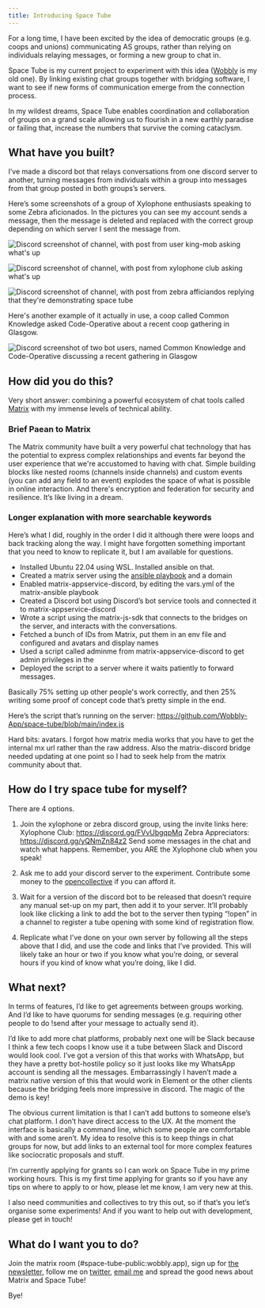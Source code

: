 ```yaml
---
title: Introducing Space Tube
---
```


For a long time, I have been excited by the idea of democratic groups (e.g. coops and unions) communicating AS groups, rather than relying on individuals relaying messages, or forming a new group to chat in. 

Space Tube is my current project to experiment with this idea ([Wobbly](https://wobbly.app) is my old one). By linking existing chat groups together with bridging software, I want to see if new forms of communication emerge from the connection process.

In my wildest dreams, Space Tube enables coordination and collaboration of groups on a grand scale allowing us to flourish in a new earthly paradise or failing that, increase the numbers that survive the coming cataclysm.

## What have you built?

I’ve made a discord bot that relays conversations from one discord server to another, turning messages from individuals within a group into messages from that group posted in both groups’s servers.

Here’s some screenshots of a group of Xylophone enthusiasts speaking to some Zebra aficionados. In the pictures you can see my account sends a message, then the message is deleted and replaced with the correct group depending on which server I sent the message from.


![Discord screenshot of channel, with post from user king-mob asking what's up](https://wobbly.app/assets/img/space%20tube%20demo%20sequence%201.png "User sends message")

![Discord screenshot of channel, with post from xylophone club asking what's up](https://wobbly.app/assets/img/space%20tube%20demo%20sequence%202.png "Message is now sent from the group")

![Discord screenshot of channel, with post from zebra afficiandos replying that they're demonstrating space tube](https://wobbly.app/assets/img/space%20tube%20demo%20sequence%203.png "Reply from the other group that can see the message")

Here's another example of it actually in use, a coop called Common Knowledge asked Code-Operative about a recent coop gathering in Glasgow.

![Discord screenshot of two bot users, named Common Knowledge and Code-Operative discussing a recent gathering in Glasgow](https://wobbly.app/assets/img/codeop%20common%20knowledge%20talking.png "Here's another example of it actually in use, a coop called Common Knowledge asked Code-Operative about a recent coop gathering in Glasgow.")


## How did you do this?

Very short answer: combining a powerful ecosystem of chat tools called [Matrix](https://matrix.org/) with my immense levels of technical ability.

### Brief Paean to Matrix

The Matrix community have built a very powerful chat technology that has the potential to express complex relationships and events far beyond the user experience that we're accustomed to having with chat. Simple building blocks like nested rooms (channels inside channels) and custom events (you can add any field to an event) explodes the space of what is possible in online interaction. And there's encryption and federation for security and resilience. It’s like living in a dream.

### Longer explanation with more searchable keywords

Here’s what I did, roughly in the order I did it although there were loops and back tracking along the way. I might have forgotten something important that you need to know to replicate it, but I am available for questions.

* Installed Ubuntu 22.04 using WSL. Installed ansible on that.
* Created a matrix server using the [ansible playbook](https://github.com/spantaleev/matrix-docker-ansible-deploy) and a domain
* Enabled matrix-appservice-discord, by editing the vars.yml of the matrix-ansible playbook
* Created a Discord bot using Discord’s bot service tools and connected it to matrix-appservice-discord
* Wrote a script using the matrix-js-sdk that connects to the bridges on the server, and interacts with the conversations.
* Fetched a bunch of IDs from Matrix, put them in an env file and configured and avatars and display names
* Used a script called adminme from matrix-appservice-discord to get admin privileges in the 
* Deployed the script to a server where it waits patiently to forward messages.

Basically 75% setting up other people's work correctly, and then 25% writing some proof of concept code that’s pretty simple in the end.

Here’s the script that’s running on the server: https://github.com/Wobbly-App/space-tube/blob/main/index.js

Hard bits: avatars. I forgot how matrix media works that you have to get the internal mx url rather than the raw address. Also the matrix-discord bridge needed updating at one point so I had to seek help from the matrix community about that.

## How do I try space tube for myself?

There are 4 options.

1. Join the xylophone or zebra discord group, using the invite links here:
Xylophone Club: https://discord.gg/FVvUbgqpMq
Zebra Appreciators: https://discord.gg/yQNmZn84z2
Send some messages in the chat and watch what happens. Remember, you ARE the Xylophone club when you speak!

2. Ask me to add your discord server to the experiment. Contribute some money to the [opencollective](https://opencollective.com/wobbly) if you can afford it.

3. Wait for a version of the discord bot to be released that doesn’t require any manual set-up on my part, then add it to your server.
It’ll probably look like clicking a link to add the bot to the server then typing “!open” in a channel to register a tube opening with some kind of registration flow.

4. Replicate what I’ve done on your own server by following all the steps above that I did, and use the code and links that I’ve provided. This will likely take an hour or two if you know what you’re doing, or several hours if you kind of know what you’re doing, like I did.

## What next?

In terms of features, I’d like to get agreements between groups working. And I’d like to have quorums for sending messages (e.g. requiring other people to do !send after your message to actually send it).

I’d like to add more chat platforms, probably next one will be Slack because I think a few tech coops I know use it a tube between Slack and Discord would look cool. I’ve got a version of this that works with WhatsApp, but they have a pretty bot-hostile policy so it just looks like my WhatsApp account is sending all the messages. Embarrassingly I haven’t made a matrix native version of this that would work in Element or the other clients because the bridging feels more impressive in discord. The magic of the demo is key!

The obvious current limitation is that I can’t add buttons to someone else’s chat platform. I don’t have direct access to the UX. At the moment the interface is basically a command line, which some people are comfortable with and some aren’t. My idea to resolve this is to keep things in chat groups for now, but add links to an external tool for more complex features like sociocratic proposals and stuff.

I’m currently applying for grants so I can work on Space Tube in my prime working hours. This is my first time applying for grants so if you have any tips on where to apply to or how, please let me know, I am very new at this.

I also need communities and collectives to try this out, so if that’s you let’s organise some experiments! And if you want to help out with development, please get in touch!

## What do I want you to do?

Join the matrix room (#space-tube-public:wobbly.app), sign up for [the newsletter](http://tinyletter.com/wobbly), follow me on [twitter](https://twitter.com/JoKingMob), [email me](mailto:john@wobbly.app) and spread the good news about Matrix and Space Tube!

Bye!
